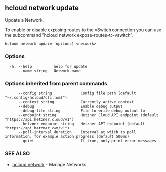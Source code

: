 ## hcloud network update

Update a Network.

To enable or disable exposing routes to the vSwitch connection you can use the subcommand "hcloud network expose-routes-to-vswitch".

```
hcloud network update [options] <network>
```

### Options

```
  -h, --help          help for update
      --name string   Network name
```

### Options inherited from parent commands

```
      --config string             Config file path (default "~/.config/hcloud/cli.toml")
      --context string            Currently active context
      --debug                     Enable debug output
      --debug-file string         File to write debug output to
      --endpoint string           Hetzner Cloud API endpoint (default "https://api.hetzner.cloud/v1")
      --hetzner-endpoint string   Hetzner API endpoint (default "https://api.hetzner.com/v1")
      --poll-interval duration    Interval at which to poll information, for example action progress (default 500ms)
      --quiet                     If true, only print error messages
```

### SEE ALSO

* [hcloud network](hcloud_network.md)	 - Manage Networks
